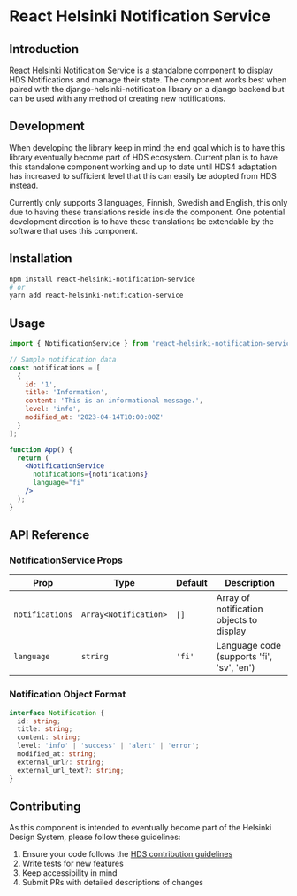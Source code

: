 # React Helsinki Notification Service

## Introduction
React Helsinki Notification Service is a standalone component to display HDS Notifications and manage their state. The component works best when paired with the django-helsinki-notification library on a django backend but can be used with any method of creating new notifications.

## Development
When developing the library keep in mind the end goal which is to have this library eventually become part of HDS ecosystem. Current plan is to have this standalone component working and up to date until HDS4 adaptation has increased to sufficient level that this can easily be adopted from HDS instead.

Currently only supports 3 languages, Finnish, Swedish and English, this only due to having these translations reside inside the component. One potential development direction is to have these translations be extendable by the software that uses this component.

## Installation

```bash
npm install react-helsinki-notification-service
# or
yarn add react-helsinki-notification-service
```

## Usage

```jsx
import { NotificationService } from 'react-helsinki-notification-service';

// Sample notification data
const notifications = [
  {
    id: '1',
    title: 'Information',
    content: 'This is an informational message.',
    level: 'info',
    modified_at: '2023-04-14T10:00:00Z'
  }
];

function App() {
  return (
    <NotificationService 
      notifications={notifications} 
      language="fi" 
    />
  );
}
```

## API Reference

### NotificationService Props

| Prop | Type | Default | Description |
|------|------|---------|-------------|
| `notifications` | `Array<Notification>` | `[]` | Array of notification objects to display |
| `language` | `string` | `'fi'` | Language code (supports 'fi', 'sv', 'en') |

### Notification Object Format

```typescript
interface Notification {
  id: string;
  title: string;
  content: string;
  level: 'info' | 'success' | 'alert' | 'error';
  modified_at: string;
  external_url?: string;
  external_url_text?: string;
}
```

## Contributing

As this component is intended to eventually become part of the Helsinki Design System, please follow these guidelines:

1. Ensure your code follows the [HDS contribution guidelines](https://github.com/City-of-Helsinki/helsinki-design-system/)
2. Write tests for new features
3. Keep accessibility in mind
4. Submit PRs with detailed descriptions of changes